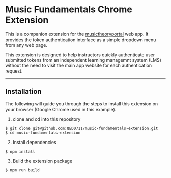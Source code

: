 # Music Fundamentals Chrome Extension

This is a companion extension for the [musictheoryportal](http://musictheoryportal.com/) web app. It provides the token authentication interface as a simple dropdown menu from any web page. 

This extension is designed to help instructors quickly authenticate user submitted tokens from an independent learning managemnt system (LMS) without the need to visit the main app website for each authentication request. 

___

## Installation

The following will guide you through the steps to install this extension on your browser (Google Chrome used in this example). 

1. clone and cd into this repository 

```
$ git clone git@github.com:QED0711/music-fundamentals-extension.git
$ cd music-fundamentals-extension
```

2. Install dependencies

```
$ npm install
```

3. Build the extension package

```
$ npm run build
```
